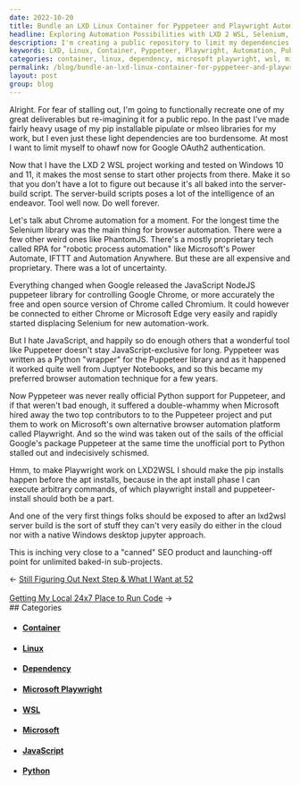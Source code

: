 ```yaml
---
date: 2022-10-20
title: Bundle an LXD Linux Container for Pyppeteer and Playwright Automation
headline: Exploring Automation Possibilities with LXD 2 WSL, Selenium, NodeJS, and Pyppeteer
description: I'm creating a public repository to limit my dependencies and use ohawf for Google OAuth2 authentication. I'm using the LXD 2 WSL project and Chrome automation with Selenium and NodeJS Puppeteer and Pyppeteer libraries to control Google Chrome or Chromium. Join me as I explore the possibilities of this project!
keywords: LXD, Linux, Container, Pyppeteer, Playwright, Automation, Public Repository, Dependencies, ohawf, Google OAuth2, Authentication, WSL, Windows, Chrome, Selenium, NodeJS, Puppeteer, Chromium, Explore, Possibilities, JavaScript, Python
categories: container, linux, dependency, microsoft playwright, wsl, microsoft, javascript, python
permalink: /blog/bundle-an-lxd-linux-container-for-pyppeteer-and-playwright-automation/
layout: post
group: blog
---
```



Alright. For fear of stalling out, I'm going to functionally recreate one of my
great deliverables but re-imagining it for a public repo. In the past I've made
fairly heavy usage of my pip installable pipulate or mlseo libraries for my
work, but I even just these light dependencies are too burdensome. At most I
want to limit myself to ohawf now for Google OAuth2 authentication.

Now that I have the LXD 2 WSL project working and tested on Windows 10 and 11,
it makes the most sense to start other projects from there. Make it so that you
don't have a lot to figure out because it's all baked into the server-build
script. The server-build scripts poses a lot of the intelligence of an
endeavor. Tool well now. Do well forever.

Let's talk abut Chrome automation for a moment. For the longest time the
Selenium library was the main thing for browser automation. There were a few
other weird ones like PhantomJS. There's a mostly proprietary tech called RPA
for "robotic process automation" like Microsoft's Power Automate, IFTTT and
Automation Anywhere. But these are all expensive and proprietary. There was a
lot of uncertainty.

Everything changed when Google released the JavaScript NodeJS puppeteer library
for controlling Google Chrome, or more accurately the free and open source
version of Chrome called Chromium. It could however be connected to either
Chrome or Microsoft Edge very easily and rapidly started displacing Selenium
for new automation-work.

But I hate JavaScript, and happily so do enough others that a wonderful tool
like Puppeteer doesn't stay JavaScript-exclusive for long. Pyppeteer was
written as a Python "wrapper" for the Puppeteer library and as it happened it
worked quite well from Juptyer Notebooks, and so this became my preferred
browser automation technique for a few years.

Now Pyppeteer was never really official Python support for Puppeteer, and if
that weren't bad enough, it suffered a double-whammy when Microsoft hired away
the two top contributors to to the Puppeteer project and put them to work on
Microsoft's own alternative browser automation platform called Playwright. And
so the wind was taken out of the sails of the official Google's package
Puppeteer at the same time the unofficial port to Python stalled out and
indecisively schismed.

Hmm, to make Playwright work on LXD2WSL I should make the pip installs happen
before the apt installs, because in the apt install phase I can execute
arbitrary commands, of which playwright install and puppeteer-install should
both be a part.

And one of the very first things folks should be exposed to after an lxd2wsl
server build is the sort of stuff they can't very easily do either in the cloud
nor with a native Windows desktop jupyter approach.

This is inching very close to a "canned" SEO product and launching-off point
for unlimited baked-in sub-projects.


<div class="arrow-links"><div class="post-nav-prev"><span class="arrow">&larr;&nbsp;</span><a href="/blog/still-figuring-out-next-step-what-i-want-at-52/">Still Figuring Out Next Step & What I Want at 52</a></div> &nbsp; <div class="post-nav-next"><a href="/blog/getting-my-local-24x7-place-to-run-code/">Getting My Local 24x7 Place to Run Code</a><span class="arrow">&nbsp;&rarr;</span></div></div>
## Categories

<ul>
<li><h4><a href='/container/'>Container</a></h4></li>
<li><h4><a href='/linux/'>Linux</a></h4></li>
<li><h4><a href='/dependency/'>Dependency</a></h4></li>
<li><h4><a href='/microsoft-playwright/'>Microsoft Playwright</a></h4></li>
<li><h4><a href='/wsl/'>WSL</a></h4></li>
<li><h4><a href='/microsoft/'>Microsoft</a></h4></li>
<li><h4><a href='/javascript/'>JavaScript</a></h4></li>
<li><h4><a href='/python/'>Python</a></h4></li></ul>